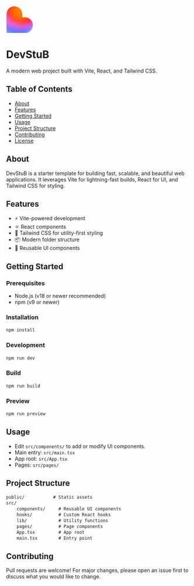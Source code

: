 
[![DevStuB Banner](public/favicon.ico)](./)

# DevStuB

A modern web project built with Vite, React, and Tailwind CSS.

## Table of Contents
- [About](#about)
- [Features](#features)
- [Getting Started](#getting-started)
- [Usage](#usage)
- [Project Structure](#project-structure)
- [Contributing](#contributing)
- [License](#license)

## About
DevStuB is a starter template for building fast, scalable, and beautiful web applications. It leverages Vite for lightning-fast builds, React for UI, and Tailwind CSS for styling.

## Features
- ⚡ Vite-powered development
- ⚛️ React components
- 🎨 Tailwind CSS for utility-first styling
- 📦 Modern folder structure
- 🧩 Reusable UI components

## Getting Started

### Prerequisites
- Node.js (v18 or newer recommended)
- npm (v9 or newer)

### Installation
```bash
npm install
```

### Development
```bash
npm run dev
```

### Build
```bash
npm run build
```

### Preview
```bash
npm run preview
```

## Usage
- Edit `src/components/` to add or modify UI components.
- Main entry: `src/main.tsx`
- App root: `src/App.tsx`
- Pages: `src/pages/`

## Project Structure
```
public/           # Static assets
src/
	components/     # Reusable UI components
	hooks/          # Custom React hooks
	lib/            # Utility functions
	pages/          # Page components
	App.tsx         # App root
	main.tsx        # Entry point
```

## Contributing
Pull requests are welcome! For major changes, please open an issue first to discuss what you would like to change.
